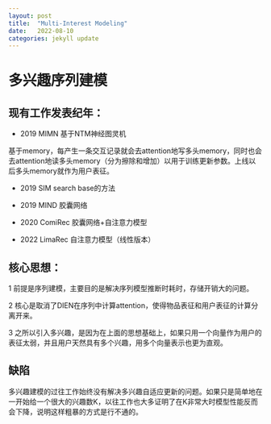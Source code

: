 ```yaml
---
layout: post
title:  "Multi-Interest Modeling"
date:   2022-08-10
categories: jekyll update
---
```

# 多兴趣序列建模

## 现有工作发表纪年：

* 2019  MIMN   基于NTM神经图灵机

​		基于memory，每产生一条交互记录就会去attention地写多头memory，同时也会去attention地读多头memory（分为擦除和增加）以用于训练更新参数。上线以后多头memory就作为用户表征。

* 2019 SIM search base的方法

* 2019 MIND 胶囊网络

* 2020 ComiRec 胶囊网络+自注意力模型

* 2022 LimaRec 自注意力模型（线性版本）

## 核心思想：

1 前提是序列建模，主要目的是解决序列模型推断时耗时，存储开销大的问题。

2 核心是取消了DIEN在序列中计算attention，使得物品表征和用户表征的计算分离开来。

3  之所以引入多兴趣，是因为在上面的思想基础上，如果只用一个向量作为用户的表征太弱，并且用户天然具有多个兴趣，用多个向量表示也更为直观。

## 缺陷

多兴趣建模的过往工作始终没有解决多兴趣自适应更新的问题。如果只是简单地在一开始给一个很大的兴趣数K，以往工作也大多证明了在K非常大时模型性能反而会下降，说明这样粗暴的方式是行不通的。